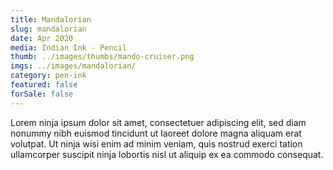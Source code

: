 ```yaml
---
title: Mandalorian
slug: mandalorian
date: Apr 2020
media: Indian Ink - Pencil
thumb: ../images/thumbs/mando-cruiser.png
imgs: ../images/mandalorian/
category: pen-ink
featured: false
forSale: false
---
```


Lorem ninja ipsum dolor sit amet, consectetuer adipiscing elit, sed diam nonummy nibh euismod tincidunt ut laoreet dolore magna aliquam erat volutpat. Ut ninja wisi enim ad minim veniam, quis nostrud exerci tation ullamcorper suscipit ninja lobortis nisl ut aliquip ex ea commodo consequat.